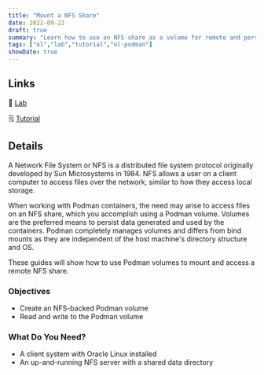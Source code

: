 ```yaml
---
title: "Mount a NFS Share"
date: 2022-09-22
draft: true
summary: "Learn how to use an NFS share as a volume for remote and persistent storage within a Podman container."
tags: ["ol","lab","tutorial","ol-podman"]
showDate: true
---
```


## Links

:crescent_moon: [Lab](https://luna.oracle.com/lab/556e1401-568f-447e-8c0b-c94a86b1114f)

:spiral_notepad: [Tutorial](https://docs.oracle.com/en/learn/podman-volume-nfs)

## Details

A Network File System or NFS is a distributed file system protocol originally developed by Sun Microsystems in 1984. NFS allows a user on a client computer to access files over the network, similar to how they access local storage.

When working with Podman containers, the need may arise to access files on an NFS share, which you accomplish using a Podman volume. Volumes are the preferred means to persist data generated and used by the containers. Podman completely manages volumes and differs from bind mounts as they are independent of the host machine's directory structure and OS.

These guides will show how to use Podman volumes to mount and access a remote NFS share.

### Objectives

  - Create an NFS-backed Podman volume
  - Read and write to the Podman volume

### What Do You Need?

  - A client system with Oracle Linux installed
  - An up-and-running NFS server with a shared data directory

